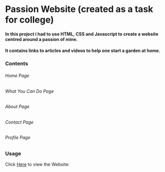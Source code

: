 # Passion Website (created as a task for college)

#### In this project i had to use HTML, CSS and Javascript to create a website centred around a passion of mine. 
#### It contains links to articles and videos to help one start a garden at home.

### Contents
###### Home Page
###### What You Can Do Page
###### About Page
###### Contact Page
###### Profile Page

### Usage
Click [Here](https://tomasi001.github.io/FirstWebsiteProject/) to view the Website: 

